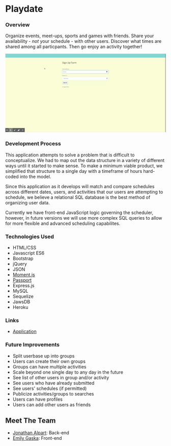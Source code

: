 # Playdate

### Overview

Organize events, meet-ups, sports and games with friends. Share your availability - *not* your schedule - with other users. Discover what times are shared among all particpants. Then go enjoy an activity together!

![Demo of Coding Quiz Challenge](demo.gif?raw=true)

### Development Process

This application attempts to solve a problem that is difficult to conceptualize. We had to map out the data structure in a variety of different ways until it started to make sense. To make a minimum viable product, we simplified that structure to a single day with a timeframe of hours hard-coded into the model.

Since this application as it develops will match and compare schedules across different dates, users, and activities that our users are attempting to schedule, we believe a relational SQL database is the best method of organizing user data.

Currently we have front-end JavaScript logic governing the scheduler, however, in future versions we will use more complex SQL queries to allow for more flexible and advanced scheduling capabilites.

### Technologies Used
* HTML/CSS
* Javascript ES6
* Bootstrap
* jQuery
* JSON
* [Moment.js](https://momentjs.com/)
* [Passport](https://www.npmjs.com/package/passport)
* Express.js
* MySQL
* Sequelize
* JawsDB
* Heroku

### Links
* [Application](https://project-playdate.herokuapp.com/)

### Future Improvements
* Split userbase up into groups
* Users can create their own groups
* Groups can have multiple activities
* Scale beyond one single day to any day in the future
* See list of other users in group and/or activity
* See users who have already submitted
* See users' schedules (if permitted)
* Publicize activities/groups to searches
* Users can have profiles
* Users can add other users as friends


## Meet The Team
* [Jonathan Alpart](https://github.com/Jack-Aaron/): Back-end
* [Emily Gaska](https://github.com/egaska): Front-end
